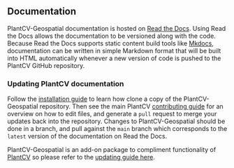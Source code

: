 ## Documentation

PlantCV-Geospatial documentation is hosted on [Read the Docs](https://readthedocs.org/). 
Using Read the Docs allows the documentation to be versioned along with
the code. Because Read the Docs supports static content build tools like
[Mkdocs](http://www.mkdocs.org/), documentation can be written in simple
Markdown format that will be built into HTML automatically whenever a 
new version of code is pushed to the PlantCV GitHub repository.

### Updating PlantCV documentation

Follow the [installation guide](installation.md#installing-plantcv-geospatial-for-contributors) to learn how clone a copy of the PlantCV-Geospatial
repository. Then see the main PlantCV [contributing guide](https://plantcv.readthedocs.io/en/latest/CONTRIBUTING/) for an overview on how to edit files, and generate a `pull` request to merge your updates back into the repository. Changes to PlantCV-Geospatial should be done in a branch, and pull against the 
`main` branch  which corresponds to the `latest` version of the documentation on Read the Docs.

PlantCV-Geospatial is an add-on package to compliment functionality of
[PlantCV](https://plantcv.org) so please refer to the 
[updating guide here](https://plantcv.readthedocs.io/en/latest/documentation/).
